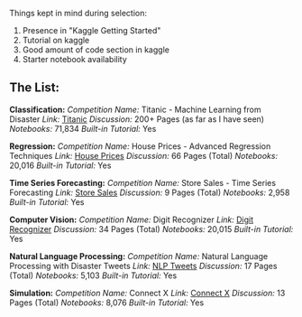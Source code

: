 Things kept in mind during selection:
1. Presence in "Kaggle Getting Started" 
2. Tutorial on kaggle
3. Good amount of code section in kaggle
4. Starter notebook availability

The List:
---------------

**Classification:** 
*Competition Name:* Titanic - Machine Learning from Disaster
*Link:* [Titanic](https://www.kaggle.com/competitions/titanic)
*Discussion:* 200+ Pages (as far as I have seen)
*Notebooks:* 71,834
*Built-in Tutorial:* Yes

**Regression:**
*Competition Name:* House Prices - Advanced Regression Techniques
*Link:* [House Prices](https://www.kaggle.com/competitions/house-prices-advanced-regression-techniques)
*Discussion:* 66 Pages (Total)
*Notebooks:* 20,016
*Built-in Tutorial:* Yes

**Time Series Forecasting:**
*Competition Name:* Store Sales - Time Series Forecasting
*Link:* [Store Sales](https://www.kaggle.com/competitions/store-sales-time-series-forecasting/overview)
*Discussion:* 9 Pages (Total)
*Notebooks:* 2,958
*Built-in Tutorial:* Yes

**Computer Vision:** 
*Competition Name:* Digit Recognizer
*Link:* [Digit Recognizer](https://www.kaggle.com/competitions/digit-recognizer)
*Discussion:* 34 Pages (Total)
*Notebooks:* 20,015
*Built-in Tutorial:* Yes

**Natural Language Processing:**
*Competition Name:* Natural Language Processing with Disaster Tweets
*Link:* [NLP Tweets](https://www.kaggle.com/competitions/nlp-getting-started)
*Discussion:* 17 Pages (Total)
*Notebooks:* 5,103
*Built-in Tutorial:* Yes

**Simulation:**
*Competition Name:*  Connect X
*Link:* [Connect X](https://www.kaggle.com/competitions/connectx)
*Discussion:* 13 Pages (Total)
*Notebooks:* 8,076
*Built-in Tutorial:* Yes

